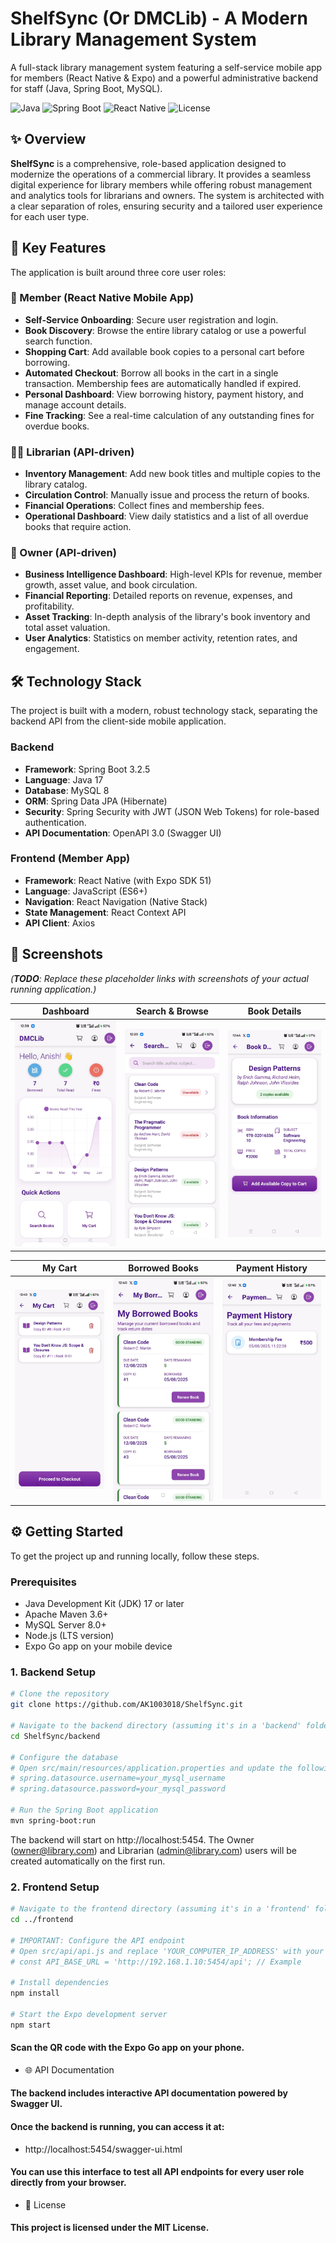 # ShelfSync (Or DMCLib) - A Modern Library Management System

A full-stack library management system featuring a self-service mobile app for members (React Native & Expo) and a powerful administrative backend for staff (Java, Spring Boot, MySQL).

![Java](https://img.shields.io/badge/Java-17-blue) ![Spring Boot](https://img.shields.io/badge/Spring%20Boot-3.2.5-brightgreen) ![React Native](https://img.shields.io/badge/React%20Native-0.74-blueviolet) ![License](https://img.shields.io/badge/License-MIT-green)

## ✨ Overview

**ShelfSync** is a comprehensive, role-based application designed to modernize the operations of a commercial library. It provides a seamless digital experience for library members while offering robust management and analytics tools for librarians and owners. The system is architected with a clear separation of roles, ensuring security and a tailored user experience for each user type.

## 🚀 Key Features

The application is built around three core user roles:

### 👤 Member (React Native Mobile App)
*   **Self-Service Onboarding**: Secure user registration and login.
*   **Book Discovery**: Browse the entire library catalog or use a powerful search function.
*   **Shopping Cart**: Add available book copies to a personal cart before borrowing.
*   **Automated Checkout**: Borrow all books in the cart in a single transaction. Membership fees are automatically handled if expired.
*   **Personal Dashboard**: View borrowing history, payment history, and manage account details.
*   **Fine Tracking**: See a real-time calculation of any outstanding fines for overdue books.

### 🧑‍💼 Librarian (API-driven)
*   **Inventory Management**: Add new book titles and multiple copies to the library catalog.
*   **Circulation Control**: Manually issue and process the return of books.
*   **Financial Operations**: Collect fines and membership fees.
*   **Operational Dashboard**: View daily statistics and a list of all overdue books that require action.

### 👑 Owner (API-driven)
*   **Business Intelligence Dashboard**: High-level KPIs for revenue, member growth, asset value, and book circulation.
*   **Financial Reporting**: Detailed reports on revenue, expenses, and profitability.
*   **Asset Tracking**: In-depth analysis of the library's book inventory and total asset valuation.
*   **User Analytics**: Statistics on member activity, retention rates, and engagement.

## 🛠️ Technology Stack

The project is built with a modern, robust technology stack, separating the backend API from the client-side mobile application.

### Backend
*   **Framework**: Spring Boot 3.2.5
*   **Language**: Java 17
*   **Database**: MySQL 8
*   **ORM**: Spring Data JPA (Hibernate)
*   **Security**: Spring Security with JWT (JSON Web Tokens) for role-based authentication.
*   **API Documentation**: OpenAPI 3.0 (Swagger UI)

### Frontend (Member App)
*   **Framework**: React Native (with Expo SDK 51)
*   **Language**: JavaScript (ES6+)
*   **Navigation**: React Navigation (Native Stack)
*   **State Management**: React Context API
*   **API Client**: Axios

## 📸 Screenshots

*(**TODO**: Replace these placeholder links with screenshots of your actual running application.)*

| Dashboard | Search & Browse | Book Details |
| :---: | :---: | :---: |
| <img src="Images/dash.jpeg" alt="Dashboard" width="250"/> | <img src="Images/search.jpeg" alt="Search" width="250"/> | <img src="Images/bookDetails.jpeg" alt="Book Details" width="250"/> |

| My Cart | Borrowed Books | Payment History |
| :---: | :---: | :---: |
| <img src="Images/cart.jpeg" alt="Cart" width="250"/> | <img src="Images/borrowedBooks.jpeg" alt="Borrowed Books" width="250"/> | <img src="Images/paymentHistory.jpeg" alt="Payment History" width="250"/> |


## ⚙️ Getting Started

To get the project up and running locally, follow these steps.

### Prerequisites
*   Java Development Kit (JDK) 17 or later
*   Apache Maven 3.6+
*   MySQL Server 8.0+
*   Node.js (LTS version)
*   Expo Go app on your mobile device

### 1. Backend Setup
```bash
# Clone the repository
git clone https://github.com/AK1003018/ShelfSync.git

# Navigate to the backend directory (assuming it's in a 'backend' folder)
cd ShelfSync/backend

# Configure the database
# Open src/main/resources/application.properties and update the following lines with your MySQL credentials:
# spring.datasource.username=your_mysql_username
# spring.datasource.password=your_mysql_password

# Run the Spring Boot application
mvn spring-boot:run
```

The backend will start on http://localhost:5454. 
The Owner (owner@library.com) and Librarian (admin@library.com) users will be created automatically on the first run.

### 2. Frontend Setup
```bash
# Navigate to the frontend directory (assuming it's in a 'frontend' folder)
cd ../frontend

# IMPORTANT: Configure the API endpoint
# Open src/api/api.js and replace 'YOUR_COMPUTER_IP_ADDRESS' with your computer's local IP address.
# const API_BASE_URL = 'http://192.168.1.10:5454/api'; // Example

# Install dependencies
npm install

# Start the Expo development server
npm start
```


#### Scan the QR code with the Expo Go app on your phone.
- 🌐 API Documentation
#### The backend includes interactive API documentation powered by Swagger UI. 
#### Once the backend is running, you can access it at:
- http://localhost:5454/swagger-ui.html
#### You can use this interface to test all API endpoints for every user role directly from your browser.
- 📄 License
#### This project is licensed under the MIT License.
